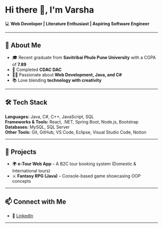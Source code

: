 # Hi there 👋, I'm Varsha 

💻 **Web Developer | Literature Enthusiast | Aspiring Software Engineer**  

---

## 🚀 About Me  
- 🎓 Recent graduate from **Savitribai Phule Pune University** with a CGPA of **7.89**   
- 🌱 Completed **CDAC DAC**  
- 👩‍💻 Passionate about **Web Development, Java, and C#**  
- 📚 Love blending **technology with creativity**  

---

## 🛠️ Tech Stack
**Languages:** Java, C#, C++, JavaScript, SQL  
**Frameworks & Tools:** React, .NET, Spring Boot, Node.js, Bootstrap  
**Databases:** MySQL, SQL Server  
**Other Tools:** Git, GitHub, VS Code, Eclipse, Visual Studio Code, Notion

---

## 📌 Projects  
- 🌍 **e-Tour Web App** – A B2C tour booking system (Domestic & International tours)  
- ⚔️ **Fantasy RPG (Java)** – Console-based game showcasing OOP concepts  
 

---

## 📫 Connect with Me  
- 💼 [LinkedIn](https://www.linkedin.com/in/varsha20/)

---



